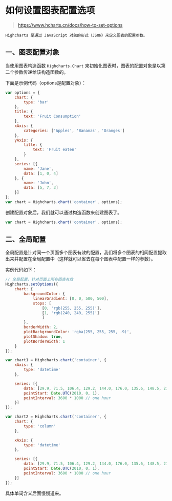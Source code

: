 # 如何设置图表配置选项

> https://www.hcharts.cn/docs/how-to-set-options

```
Highcharts 是通过 JavaScript 对象的形式（JSON）来定义图表的配置参数。
```

## 一、图表配置对象

当使用图表构造函数 `Highcharts.Chart` 来初始化图表时，图表的配置对象是以第二个参数传递给该构造函数的。

下面是示例代码（options是配置对象）：

```javascript
var options = {
    chart: {
        type: 'bar'
    },
    title: {
        text: 'Fruit Consumption'
    },
    xAxis: {
        categories: ['Apples', 'Bananas', 'Oranges']
    },
    yAxis: {
        title: {
            text: 'Fruit eaten'
        }
    },
    series: [{
        name: 'Jane',
        data: [1, 0, 4]
    }, {
        name: 'John',
        data: [5, 7, 3]
    }]
};
var chart = Highcharts.chart('container', options);
```

创建配置对象后，我们就可以通过构造函数来创建图表了。

```javascript
var chart = Highcharts.chart('container', options);
```

## 二、全局配置

全局配置是针对同一个页面多个图表有效的配置，我们将多个图表的相同配置提取出来并配置在全局配置中（这样就可以省去在每个图表中配置一样的参数）。

实例代码如下：

```javascript
// 全局配置，针对页面上所有图表有效
Highcharts.setOptions({
    chart: {
        backgroundColor: {
            linearGradient: [0, 0, 500, 500],
            stops: [
                [0, 'rgb(255, 255, 255)'],
                [1, 'rgb(240, 240, 255)']
                ]
        },
        borderWidth: 2,
        plotBackgroundColor: 'rgba(255, 255, 255, .9)',
        plotShadow: true,
        plotBorderWidth: 1
    }
});

var chart1 = Highcharts.chart('container', {
    xAxis: {
        type: 'datetime'
    },

    series: [{
        data: [29.9, 71.5, 106.4, 129.2, 144.0, 176.0, 135.6, 148.5, 216.4, 194.1, 95.6, 54.4],
        pointStart: Date.UTC(2010, 0, 1),
        pointInterval: 3600 * 1000 // one hour
    }]
});

var chart2 = Highcharts.chart('container', {
    chart: {
        type: 'column'
    },

    xAxis: {
        type: 'datetime'
    },

    series: [{
        data: [29.9, 71.5, 106.4, 129.2, 144.0, 176.0, 135.6, 148.5, 216.4, 194.1, 95.6, 54.4],
        pointStart: Date.UTC(2010, 0, 1),
        pointInterval: 3600 * 1000 // one hour
    }]
});

```

具体单词含义后面慢慢道来。